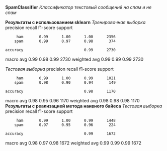 **SpamClassifier**
*Классификатор текстовый сообщений на спам и не спам*

**Результаты с использованием sklearn**
*Тренировочная выборка*
              precision    recall  f1-score   support

         ham       0.99      1.00      1.00      2356
        spam       0.99      0.97      0.98       374

    accuracy                           0.99      2730
   macro avg       0.99      0.98      0.99      2730
weighted avg       0.99      0.99      0.99      2730

*Тестовая выборка*
              precision    recall  f1-score   support

         ham       0.99      1.00      0.99      1021
        spam       0.98      0.90      0.94       149

    accuracy                           0.98      1170
   macro avg       0.98      0.95      0.96      1170
weighted avg       0.98      0.98      0.98      1170
**Результаты с реализацией метода наивного байеса**
*Тестовая выборка*
              precision    recall  f1-score   support

         ham       0.99      1.00      0.99      1448
        spam       0.97      0.95      0.96       224

    accuracy                           0.99      1672
   macro avg       0.98      0.97      0.98      1672
weighted avg       0.99      0.99      0.99      1672
